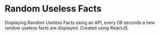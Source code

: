 # Random Useless Facts
Displaying Random Useless Facts using an API, every 08 seconds a new randow useless facts are displayed. Created using ReactJS.
